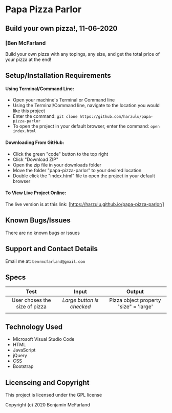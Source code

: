 # Papa Pizza Parlor

## Build your own pizza!, 11-06-2020

### [Ben McFarland

Build your own pizza with any topings, any size, and get the total price of your pizza at the end!

## Setup/Installation Requirements

#### Using Terminal/Command Line:
* Open your machine's Terminal or Command line
* Using the Terminal/Command line, navigate to the location you would like this project
* Enter the command: `git clone https://github.com/harzulu/papa-pizza-parlor`
* To open the project in your default browser, enter the command: `open index.html`

#### Downloading From GitHub:
* Click the green "code" button to the top right
* Click "Download ZIP"
* Open the zip file in your downloads folder
* Move the folder "papa-pizza-parlor" to your desired location
* Double click the "index.html" file to open the project in your default browser

#### To View Live Project Online:
The live version is at this link:
[https://harzulu.github.io/papa-pizza-parlor/]

## Known Bugs/Issues

There are no known bugs or issues

## Support and Contact Details

Email me at: `benrmcfarland@gmail.com`

## Specs

|Test | Input | Output|
|:---:| :---: | :---: |
| User choses the size of pizza | *Large button is checked* | Pizza object property "size" = 'large' |
| | | |

## Technology Used

* Microsoft Visual Studio Code
* HTML
* JavaScript
* jQuery
* CSS
* Bootstrap

## Licenseing and Copyright

This project is licensed under the GPL license

Copyright (c) 2020 Benjamin McFarland